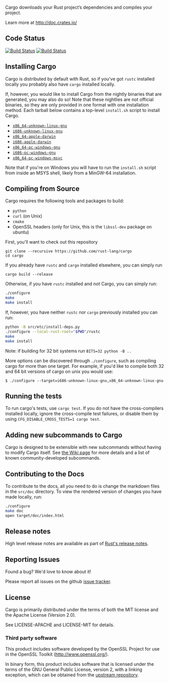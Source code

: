 Cargo downloads your Rust project’s dependencies and compiles your project.

Learn more at http://doc.crates.io/

## Code Status
[![Build Status](https://travis-ci.org/rust-lang/cargo.svg?branch=master)](https://travis-ci.org/rust-lang/cargo)
[![Build Status](https://ci.appveyor.com/api/projects/status/jnh54531mpidb2c2?svg=true)](https://ci.appveyor.com/project/alexcrichton/cargo)

## Installing Cargo

Cargo is distributed by default with Rust, so if you've got `rustc` installed
locally you probably also have `cargo` installed locally.

If, however, you would like to install Cargo from the nightly binaries that are
generated, you may also do so! Note that these nightlies are not official
binaries, so they are only provided in one format with one installation method.
Each tarball below contains a top-level `install.sh` script to install Cargo.

* [`x86_64-unknown-linux-gnu`](https://static.rust-lang.org/cargo-dist/cargo-nightly-x86_64-unknown-linux-gnu.tar.gz)
* [`i686-unknown-linux-gnu`](https://static.rust-lang.org/cargo-dist/cargo-nightly-i686-unknown-linux-gnu.tar.gz)
* [`x86_64-apple-darwin`](https://static.rust-lang.org/cargo-dist/cargo-nightly-x86_64-apple-darwin.tar.gz)
* [`i686-apple-darwin`](https://static.rust-lang.org/cargo-dist/cargo-nightly-i686-apple-darwin.tar.gz)
* [`x86_64-pc-windows-gnu`](https://static.rust-lang.org/cargo-dist/cargo-nightly-x86_64-pc-windows-gnu.tar.gz)
* [`i686-pc-windows-gnu`](https://static.rust-lang.org/cargo-dist/cargo-nightly-i686-pc-windows-gnu.tar.gz)
* [`x86_64-pc-windows-msvc`](https://static.rust-lang.org/cargo-dist/cargo-nightly-x86_64-pc-windows-msvc.tar.gz)

Note that if you're on Windows you will have to run the `install.sh` script from
inside an MSYS shell, likely from a MinGW-64 installation.

## Compiling from Source

Cargo requires the following tools and packages to build:

* `python`
* `curl` (on Unix)
* `cmake`
* OpenSSL headers (only for Unix, this is the `libssl-dev` package on ubuntu)

First, you'll want to check out this repository

```
git clone --recursive https://github.com/rust-lang/cargo
cd cargo
```

If you already have `rustc` and `cargo` installed elsewhere, you can simply run

```
cargo build --release
```

Otherwise, if you have `rustc` installed and not Cargo, you can simply run:

```sh
./configure
make
make install
```

If, however, you have neither `rustc` nor `cargo` previously installed you can
run:

```sh
python -B src/etc/install-deps.py
./configure --local-rust-root="$PWD"/rustc
make
make install
```
Note: if building for 32 bit systems run `BITS=32 python -B ..`

More options can be discovered through `./configure`, such as compiling cargo
for more than one target. For example, if you'd like to compile both 32 and 64
bit versions of cargo on unix you would use:

```
$ ./configure --target=i686-unknown-linux-gnu,x86_64-unknown-linux-gnu
```

## Running the tests

To run cargo's tests, use `cargo test`. If you do not have the cross-compilers
installed locally, ignore the cross-compile test failures, or disable them by
using `CFG_DISABLE_CROSS_TESTS=1 cargo test`.

## Adding new subcommands to Cargo

Cargo is designed to be extensible with new subcommands without having to modify
Cargo itself. See [the Wiki page][third-party-subcommands] for more details and
a list of known community-developed subcommands.

[third-party-subcommands]: https://github.com/rust-lang/cargo/wiki/Third-party-cargo-subcommands

## Contributing to the Docs

To contribute to the docs, all you need to do is change the markdown files in
the `src/doc` directory. To view the rendered version of changes you have
made locally, run:

```sh
./configure
make doc
open target/doc/index.html
```

## Release notes

High level release notes are available as part of [Rust's release notes](https://github.com/rust-lang/rust/blob/master/RELEASES.md).

## Reporting Issues

Found a bug? We'd love to know about it!

Please report all issues on the github [issue tracker][issues].

[issues]: https://github.com/rust-lang/cargo/issues

## License

Cargo is primarily distributed under the terms of both the MIT license
and the Apache License (Version 2.0).

See LICENSE-APACHE and LICENSE-MIT for details.

### Third party software

This product includes software developed by the OpenSSL Project
for use in the OpenSSL Toolkit (http://www.openssl.org/).

In binary form, this product includes software that is licensed under the
terms of the GNU General Public License, version 2, with a linking exception,
which can be obtained from the [upstream repository][1].

[1]: https://github.com/libgit2/libgit2

